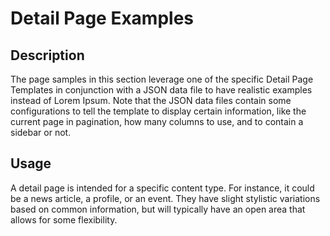 # Detail Page Examples

## Description
The page samples in this section leverage one of the specific Detail Page Templates in conjunction with a JSON data file to have realistic examples instead of Lorem Ipsum. Note that the JSON data files contain some configurations to tell the template to display certain information, like the current page in pagination, how many columns to use, and to contain a sidebar or not.

## Usage
A detail page is intended for a specific content type. For instance, it could be a news article, a profile, or an event. They have slight stylistic variations based on common information, but will typically have an open area that allows for some flexibility.
